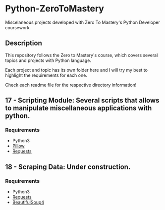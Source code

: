 # Python-ZeroToMastery

Miscelaneous projects developed with Zero To Mastery's Python Developer coursework. 

## Description

This repository follows the Zero to Mastery's course, which covers several topics and projects with Python language.

Each project and topic has its own folder here and I will try my best to highlight the requirements for each one. 

Check each readme file for the respective directory information!


## 17 - Scripting Module: Several scripts that allows to manipulate miscellaneous applications with python.

### Requirements
- Python3
- [Pillow](https://pillow.readthedocs.io/en/stable/)
- [Requests](https://pypi.org/project/requests/)

## 18 - Scraping Data: Under construction.

### Requirements
- Python3
- [Requests](https://pypi.org/project/requests/)
- [BeautifulSoup4](https://pypi.org/project/beautifulsoup4/)





